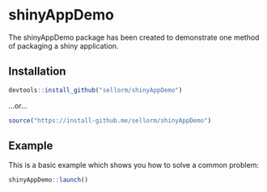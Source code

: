 # shinyAppDemo

The shinyAppDemo package has been created to demonstrate one method of packaging a shiny application.

## Installation

``` r
devtools::install_github("sellorm/shinyAppDemo")
```

...or...

``` r
source("https://install-github.me/sellorm/shinyAppDemo")
```

## Example

This is a basic example which shows you how to solve a common problem:

``` r
shinyAppDemo::launch()
```
